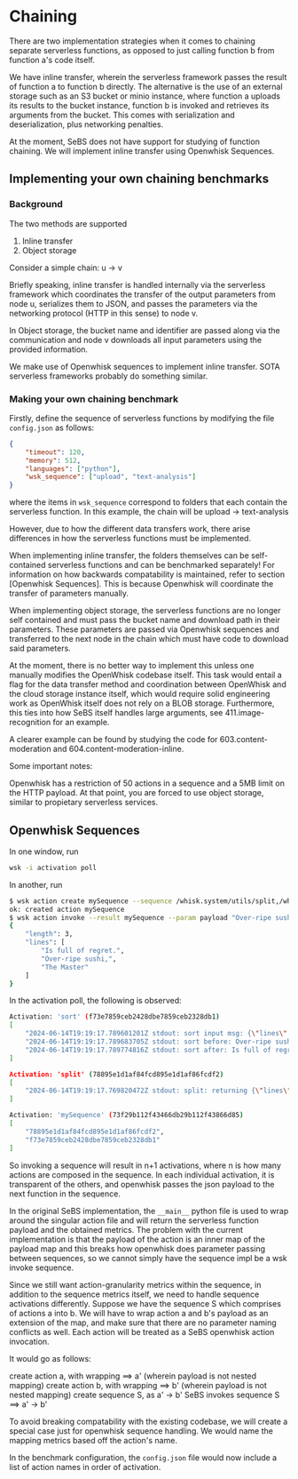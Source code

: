 # Chaining

There are two implementation strategies when it comes to chaining separate serverless functions, as opposed to just calling function b from function a's code itself.

We have inline transfer, wherein the serverless framework passes the result of function a to function b directly.
The alternative is the use of an external storage such as an S3 bucket or minio instance, where function a uploads its results to the bucket instance, function b is invoked and retrieves its arguments from the bucket. This comes with serialization and deserialization, plus networking penalties.

At the moment, SeBS does not have support for studying of function chaining. We will implement inline transfer using Openwhisk Sequences.

## Implementing your own chaining benchmarks

### Background

The two methods are supported

1. Inline transfer
2. Object storage

Consider a simple chain: u -> v

Briefly speaking, inline transfer is handled internally via the serverless framework which coordinates the transfer of the output parameters from node u, serializes them to JSON, and passes the parameters via the networking protocol (HTTP in this sense) to node v.

In Object storage, the bucket name and identifier are passed along via the communication and node v downloads all input parameters using the provided information.

We make use of Openwhisk sequences to implement inline transfer. SOTA serverless frameworks probably do something similar.

### Making your own chaining benchmark

Firstly, define the sequence of serverless functions by modifying the file `config.json` as follows:

```json
{
    "timeout": 120,
    "memory": 512,
    "languages": ["python"],
    "wsk_sequence": ["upload", "text-analysis"]
}
```

where the items in `wsk_sequence` correspond to folders that each contain the serverless function. In this example, the chain will be
upload -> text-analysis

However, due to how the different data transfers work, there arise differences in how the serverless functions must be implemented.

When implementing inline transfer, the folders themselves can be self-contained serverless functions and can be benchmarked separately! For information on how backwards compatability is maintained, refer to section [Openwhisk Sequences]. This is because Openwhisk will coordinate the transfer of parameters manually.

When implementing object storage, the serverless functions are no longer self contained and must pass the bucket name and download path in their parameters. These parameters are passed via Openwhisk sequences and transferred to the next node in the chain which must have code to download said parameters.

At the moment, there is no better way to implement this unless one manually modifies the OpenWhisk codebase itself. This task would entail a flag for the data transfer method and coordination between OpenWhisk and the cloud storage instance itself, which would require solid engineering work as OpenWhisk itself does not rely on a BLOB storage. Furthermore, this ties into how SeBS itself handles large arguments, see 411.image-recognition for an example.

A clearer example can be found by studying the code for 603.content-moderation and 604.content-moderation-inline.

Some important notes:

Openwhisk has a restriction of 50 actions in a sequence and a 5MB limit on the HTTP payload. At that point, you are forced to use object storage, similar to propietary serverless services.

## Openwhisk Sequences

In one window, run

```bash
wsk -i activation poll
```

In another, run

```bash
$ wsk action create mySequence --sequence /whisk.system/utils/split,/whisk.system/utils/sort
ok: created action mySequence
$ wsk action invoke --result mySequence --param payload "Over-ripe sushi,\nThe Master\nIs full of regret."
{
    "length": 3,
    "lines": [
        "Is full of regret.",
        "Over-ripe sushi,",
        "The Master"
    ]
}
```

In the activation poll, the following is observed:

```bash
Activation: 'sort' (f73e7859ceb2428dbe7859ceb2328db1)
[
    "2024-06-14T19:19:17.789601201Z stdout: sort input msg: {\"lines\":[\"Over-ripe sushi,\",\"The Master\",\"Is full of regret.\"],\"payload\":\"Over-ripe sushi,\\nThe Master\\nIs full of regret.\"}",
    "2024-06-14T19:19:17.789683705Z stdout: sort before: Over-ripe sushi,,The Master,Is full of regret.",
    "2024-06-14T19:19:17.789774816Z stdout: sort after: Is full of regret.,Over-ripe sushi,,The Master"
]

Activation: 'split' (78895e1d1af84fcd895e1d1af86fcdf2)
[
    "2024-06-14T19:19:17.769820472Z stdout: split: returning {\"lines\":[\"Over-ripe sushi,\",\"The Master\",\"Is full of regret.\"],\"payload\":\"Over-ripe sushi,\\nThe Master\\nIs full of regret.\"}"
]

Activation: 'mySequence' (73f29b112f43466db29b112f43866d85)
[
    "78895e1d1af84fcd895e1d1af86fcdf2",
    "f73e7859ceb2428dbe7859ceb2328db1"
]
```

So invoking a sequence will result in n+1 activations, where n is how many actions are composed in the sequence. In each individual activation, it is transparent of the others, and openwhisk passes the json payload to the next function in the sequence.

In the original SeBS implementation, the `__main__` python file is used to wrap around the singular action file and will return the serverless function payload and the obtained metrics. The problem with the current implementation is that the payload of the action is an inner map of the payload map and this breaks how openwhisk does parameter passing between sequences, so we cannot simply have the sequence impl be a wsk invoke sequence.

Since we still want action-granularity metrics within the sequence, in addition to the sequence metrics itself, we need to handle sequence activations differently. Suppose we have the sequence S which comprises of actions a into b. We will have to wrap action a and b's payload as an extension of the map, and make sure that there are no parameter naming conflicts as well. Each action will be treated as a SeBS openwhisk action invocation.

It would go as follows:

create action a, with wrapping ==> a' (wherein payload is not nested mapping)
create action b, with wrapping ==> b' (wherein payload is not nested mapping)
create sequence S, as a' -> b'
SeBS invokes sequence S ==> a' -> b'

To avoid breaking compatability with the existing codebase, we will create a special case just for openwhisk sequence handling. We would name the mapping metrics based off the action's name.

In the benchmark configuration, the `config.json` file would now include a list of action names in order of activation.